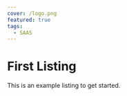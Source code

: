 ```yaml
---
cover: /logo.png
featured: true
tags:
  - SAAS
---
```


# First Listing

This is an example listing to get started.